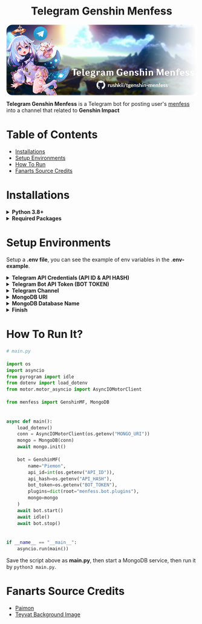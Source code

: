 <h1 align="center">Telegram Genshin Menfess</h1>
<img src="assets/cover.png" align="center"/>

**Telegram Genshin Menfess** is a Telegram bot for posting user's [menfess](https://qr.ae/pvb9pX) into a channel that related to **Genshin Impact**


Table of Contents
=================
- [Installations](#installations)
- [Setup Environments](#setup-environments)
- [How To Run](#how-to-run-it)
- [Fanarts Source Credits](#fanarts-source-credits)


Installations
=============

<details>
    <summary><b>Python 3.8+</b></summary>
    <ul>
        <li><a href="https://www.python.org/downloads/release/python-383/">Download for Windows</a></li>
        <li>
            <a href="https://www.python.org/downloads/release/python-383/">Install for Linux</a>
            <pre>sudo apt update
sudo apt upgrade
sudo apt install python3.8</pre>
        </li>
    </ul>
</details>

<details>
    <summary><b>Required Packages</b></summary>
    <pre>python3 -m pip install -r requirements.txt</pre>
</details>

Setup Environments
===========
Setup a **.env file**, you can see the example of env variables in the .**env-example**.

<details>
    <summary><b>Telegram API Credentials (API ID & API HASH)</b></summary>
    <img src="assets/api_auth.png"/>
    You can get them by creating API apps <a href="https://my.telegram.org/apps">here</a>.
    <pre>API_ID=123123
API_HASH=abcdEFgHiJkl</pre>
</details>

<details>
    <summary><b>Telegram Bot API Token (BOT TOKEN)</b></summary>
    You can get them by creating your own bot in <a href="https://t.me/botfather">@BotFather</a>.
    <pre>BOT_TOKEN=123123:abcdeFGHIJKL</pre>
</details>

<details>
    <summary><b>Telegram Channel</b></summary>
    To use this program, you must have a Telegram channel.<br/>
    You can create it in the Telegram app, once you created it copy the channel username in the .env file and paste to CHANNEL_USERNAME variable.
</details>

<details>
    <summary><b>MongoDB URI</b></summary>
    You can run MongoDB in your local machine.<br>
    <a href="https://www.mongodb.com/docs/manual/tutorial/install-mongodb-on-windows/">Install MongoDB on Windows</a> | <a href="https://www.mongodb.com/docs/manual/tutorial/install-mongodb-on-ubuntu/">Install MongoDB on Ubuntu</a>
</details>

<details>
    <summary><b>MongoDB Database Name</b></summary>
    You can name everything for your MongoDB Database in the .env file.
</details>

<details>
    <summary><b>Finish</b></summary>
    Once all variables are sets, rename the <b>.env-example</b> to <b>.env</b>.
</details>

How To Run It?
===========

```python
# main.py

import os
import asyncio
from pyrogram import idle
from dotenv import load_dotenv
from motor.motor_asyncio import AsyncIOMotorClient

from menfess import GenshinMF, MongoDB


async def main():
	load_dotenv()
	conn = AsyncIOMotorClient(os.getenv("MONGO_URI"))
	mongo = MongoDB(conn)
	await mongo.init()

	bot = GenshinMF(
		name="Piemon",
		api_id=int(os.getenv("API_ID")),
		api_hash=os.getenv("API_HASH"),
		bot_token=os.getenv("BOT_TOKEN"),
		plugins=dict(root="menfess.bot.plugins"),
		mongo=mongo
	)
	await bot.start()
	await idle()
	await bot.stop()


if __name__ == "__main__":
	asyncio.run(main())

```

Save the script above as **main.py**, then start a MongoDB service, then run it by `python3 main.py`.

Fanarts Source Credits
======================
- [Paimon](https://transxiao.tumblr.com/post/634834181982224384/p-a-i-m-o-n-official-art-used-on-the-cn-genshin)
- [Teyvat Background Image](https://www.reddit.com/r/Genshin_Impact/comments/sm6h1n/a_view_of_teyvat/)
